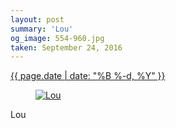 ```yaml
---
layout: post
summary: 'Lou'
og_image: 554-960.jpg
taken: September 24, 2016
---
```


<div class="post">
 <time>
  <a href="/554">
   {{ page.date | date: "%B %-d, %Y" }}
  </a>
 </time>
 <a href="/554">
  <figure data-taken="9/24/2016">
   <img alt="Lou" sizes="(min-width: 700px) 50vw, calc(100vw - 2rem)" src="{{ site.assets_url }}/554-480.jpg" srcset="{{ site.assets_url }}/554-240.jpg 240w, {{ site.assets_url }}/554-480.jpg 480w, {{ site.assets_url }}/554-720.jpg 720w, {{ site.assets_url }}/554-960.jpg 960w"/>
  </figure>
 </a>
 <span>
  Lou
 </span>
</div>
